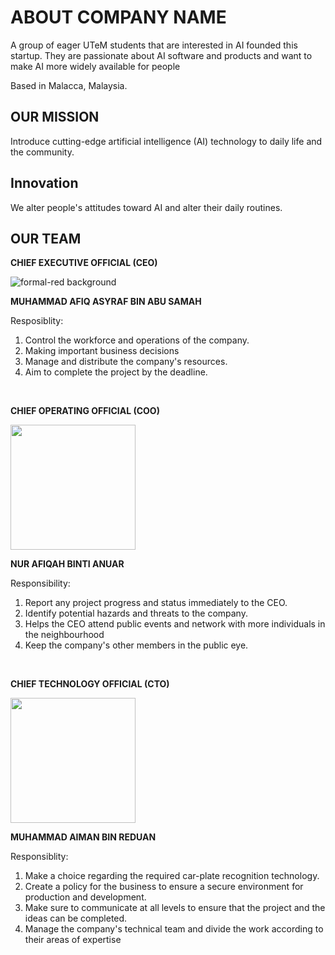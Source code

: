 # ABOUT COMPANY NAME
A group of eager UTeM students that are interested in AI founded this startup. They are passionate about AI software and products and want to make AI more widely available for people

Based in Malacca, Malaysia. 

## OUR MISSION
Introduce cutting-edge artificial intelligence (AI) technology to daily life and the community.

## Innovation
We alter people's attitudes toward AI and alter their daily routines.

## OUR TEAM
**CHIEF EXECUTIVE OFFICIAL (CEO)**

![formal-red background](https://user-images.githubusercontent.com/121602144/211262106-de33a49b-b546-4122-93e5-0ec4b9fc3f68.jpg)

**MUHAMMAD AFIQ ASYRAF BIN ABU SAMAH**

Resposiblity:
1. Control the workforce and operations of the company.
2. Making important business decisions 
3. Manage and distribute the company's resources.
4. Aim to complete the project by the deadline.

<br>

**CHIEF OPERATING OFFICIAL (COO)**

<img src="assets/mervyn.jpeg" width="200" height="auto" />

**NUR AFIQAH BINTI ANUAR**

Responsibility:
1. Report any project progress and status immediately to the CEO.
2. Identify potential hazards and threats to the company.
3. Helps the CEO attend public events and network with more individuals in the neighbourhood
4. Keep the company's other members in the public eye.

<br>

**CHIEF TECHNOLOGY OFFICIAL (CTO)**

<img src="assets/tlh.jpeg" width="200" height="auto" />

**MUHAMMAD AIMAN BIN REDUAN**

Responsiblity:
1. Make a choice regarding the required car-plate recognition technology.
2. Create a policy for the business to ensure a secure environment for production and development.
3. Make sure to communicate at all levels to ensure that the project and the ideas can be completed.
4. Manage the company's technical team and divide the work according to their areas of expertise


